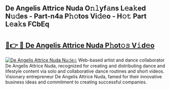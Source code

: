 ## De Angelis Attrice Nuda O𝚗𝚕yf𝚊ns L𝚎a𝚔ed N𝚞𝚍es - Part-n4a P𝚑𝚘tos Vi𝚍𝚎o - H𝚘𝚝 Part L𝚎a𝚔s FCbEq

# <h2><a href="http://kf97p8.oniu.top/?m=De+Angelis+Attrice+Nuda">🔗👉 🔴 De Angelis Attrice Nuda P𝚑ot𝚘𝚜 V𝚒d𝚎o</a></h2>

[![De Angelis Attrice Nuda Nu𝚍e𝚜](https://i.imgur.com/0qMVB7G.gif)](http://kf97p8.oniu.top/?m=De+Angelis+Attrice+Nuda)
Web-based artist and dance collaborator De Angelis Attrice Nuda, recognized for creating and distributing dance and lifestyle content via solo and collaborative dance routines and short videos. Visionary entrepreneur De Angelis Attrice Nuda, famed for their innovative business ideas and commitment to creating successful companies.  

